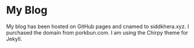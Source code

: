 # My Blog

My blog has been hosted on GitHub pages and cnamed to siddkhera.xyz. I purchased the domain from porkbun.com. I am using the Chirpy theme for Jekyll.
